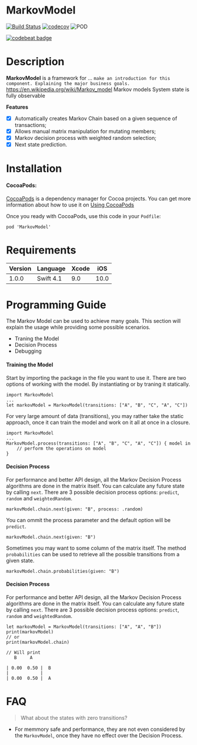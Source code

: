 # MarkovModel

[![Build Status](https://travis-ci.org/dineybomfim/MarkovModel.svg?branch=master)](https://travis-ci.org/Alamofire/Alamofire)
[![codecov](https://codecov.io/gh/dineybomfim/MarkovModel/branch/master/graph/badge.svg)](https://codecov.io/gh/dineybomfim/MarkovModel)
![POD](https://img.shields.io/badge/swift-4.1-red.svg)
<!--
[![CocoaPods](https://img.shields.io/cocoapods/at/MarkovModel.svg)]()
[![CocoaPods](https://img.shields.io/cocoapods/dt/MarkovModel.svg?label=pod-downloads)]()
[![CocoaPods Compatible](https://img.shields.io/cocoapods/v/MarkovModel.svg)](https://img.shields.io/cocoapods/v/MarkovModel.svg)
[![Platform](https://img.shields.io/cocoapods/p/MarkovModel.svg?style=flat)](https://markovmodel.github.io/MarkovModel)-->
[![codebeat badge](https://codebeat.co/badges/366a5994-abec-4c41-8e64-6f71ff9eab33)](https://codebeat.co/projects/github-com-dineybomfim-markovmodel-master)

# Description
**MarkovModel** is a framework for ... `make an introduction for this component. Explaining the major business goals.`
https://en.wikipedia.org/wiki/Markov_model
Markov models
System state is fully observable

**Features**

- [x] Automatically creates Markov Chain based on a given sequence of transactions;
- [x] Allows manual matrix manipulation for mutating members;
- [x] Markov decision process with weighted random selection;
- [x] Next state prediction.

# Installation

#### CocoaPods:
[CocoaPods](https://guides.cocoapods.org/using/getting-started.html) is a dependency manager for Cocoa projects. You can get more information about how to use it on [Using CocoaPods](https://guides.cocoapods.org/using/using-cocoapods.html)

Once you ready with CocoaPods, use this code in your `Podfile`:

```
pod 'MarkovModel'
```

# Requirements
Version | Language | Xcode | iOS
------- | -------- | ----- | ---
 1.0.0  | Swift 4.1  |  9.0  | 10.0

# Programming Guide
The Markov Model can be used to achieve many goals. This section will explain the usage while providing some possible scenarios.

* Traning the Model
* Decision Process
* Debugging

#### Training the Model
Start by importing the package in the file you want to use it. There are two options of working with the model. By instantiating or by traning it statically.

```
import MarkovModel
...
let markovModel = MarkovModel(transitions: ["A", "B", "C", "A", "C"])
```

For very large amount of data (transitions), you may rather take the static approach, once it can train the model and work on it all at once in a closure.

```
import MarkovModel
...
MarkovModel.process(transitions: ["A", "B", "C", "A", "C"]) { model in
	// perform the operations on model
}
```

#### Decision Process
For performance and better API design, all the Markov Decision Process algorithms are done in the matrix itself.
You can calculate any future state by calling `next`. There are 3 possible decision process options: `predict`, `random` and `weightedRandom`.

```
markovModel.chain.next(given: "B", process: .random)
```

You can ommit the process parameter and the default option will be `predict`.


```
markovModel.chain.next(given: "B")
```

Sometimes you may want to some column of the matrix itself. The method `probabilities` can be used to retrieve all the possible transitions from a given state.

```
markovModel.chain.probabilities(given: "B")
```
#### Decision Process
For performance and better API design, all the Markov Decision Process algorithms are done in the matrix itself.
You can calculate any future state by calling `next`. There are 3 possible decision process options: `predict`, `random` and `weightedRandom`.

```
let markovModel = MarkovModel(transitions: ["A", "A", "B"])
print(markovModel)
// or
print(markovModel.chain)

// Will print
   B     A    

| 0.00  0.50 |  B   
|            |
| 0.00  0.50 |  A   
```


# FAQ
> What about the states with zero transitions?

- For memmory safe and performance, they are not even considered by the `MarkovModel`, once they have no effect over the Decision Process.

